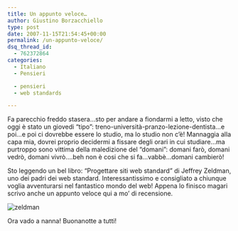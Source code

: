 ```yaml
---
title: Un appunto veloce…
author: Giustino Borzacchiello
type: post
date: 2007-11-15T21:54:45+00:00
permalink: /un-appunto-veloce/
dsq_thread_id:
  - 762372864
categories:
  - Italiano
  - Pensieri

  - pensieri
  - web standards

---
```

Fa parecchio freddo stasera&#8230;sto per andare a fiondarmi a letto, visto che oggi è stato un giovedi &#8220;tipo&#8221;: treno-università-pranzo-lezione-dentista&#8230;e poi&#8230;e poi ci dovrebbe essere lo studio, ma lo studio non c&#8217;è! Mannaggia alla capa mia, dovrei proprio decidermi a fissare degli orari in cui studiare&#8230;ma purtroppo sono vittima della maledizione del &#8220;domani&#8221;: domani farò, domani vedrò, domani vivrò&#8230;.beh non è cosi che si fa&#8230;vabbè&#8230;domani cambierò!

Sto leggendo un bel libro: &#8220;Progettare siti web standard&#8221; di Jeffrey Zeldman, uno dei padri dei web standard. Interessantissimo e consigliato a chiunque voglia avventurarsi nel fantastico mondo del web! Appena lo finisco magari scrivo anche un appunto veloce qui a mo&#8217; di recensione.

<img src="https://i2.wp.com/v1.giustino.blog/wp-content/uploads/2007/11/zeldman.jpg?w=1100" alt="zeldman" data-recalc-dims="1" /> 

Ora vado a nanna! Buonanotte a tutti!